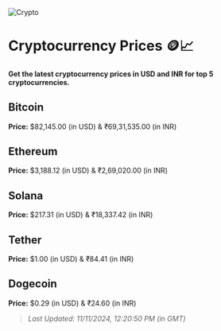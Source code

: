
![Crypto](https://www.techguide.com.au/wp-content/uploads/2020/11/crypto3.jpeg)

# Cryptocurrency Prices 🪙📈

#### Get the latest cryptocurrency prices in USD and INR for top 5 cryptocurrencies.

## Bitcoin

**Price:** $82,145.00 (in USD) & ₹69,31,535.00 (in INR)

## Ethereum

**Price:** $3,188.12 (in USD) & ₹2,69,020.00 (in INR)

## Solana

**Price:** $217.31 (in USD) & ₹18,337.42 (in INR)

## Tether

**Price:** $1.00 (in USD) & ₹84.41 (in INR)

## Dogecoin

**Price:** $0.29 (in USD) & ₹24.60 (in INR)

> _Last Updated: 11/11/2024, 12:20:50 PM (in GMT)_
